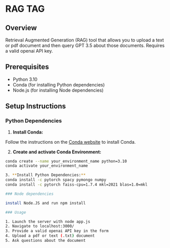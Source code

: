 # RAG TAG

## Overview

Retrieval Augmented Generation (RAG) tool that allows you to upload a text or pdf document and then query GPT 3.5 about those documents. Requires a valid openai API key.

## Prerequisites

- Python 3.10
- Conda (for installing Python dependencies)
- Node.js (for installing Node dependencies)

## Setup Instructions

### Python Dependencies

1. **Install Conda:**

Follow the instructions on the [Conda website](https://docs.conda.io/projects/conda/en/latest/user-guide/install/index.html) to install Conda.

2. **Create and activate Conda Environment:**

```bash
conda create --name your_environment_name python=3.10
conda activate your_environment_name

3. **Install Python Dependencies:**
conda install -c pytorch spacy pymongo numpy
conda install -c pytorch faiss-cpu=1.7.4 mkl=2021 blas=1.0=mkl

### Node dependencies

install Node.JS and run npm install

### Usage

1. Launch the server with node app.js
2. Navigate to localhost:3000/ 
3. Provide a valid openai API key in the form
4. Upload a pdf or text (.txt) document
5. Ask questions about the document
